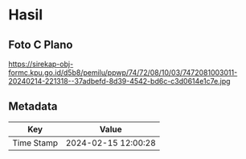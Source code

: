 # Hasil

## Foto C Plano

https://sirekap-obj-formc.kpu.go.id/d5b8/pemilu/ppwp/74/72/08/10/03/7472081003011-20240214-221318--37adbefd-8d39-4542-bd6c-c3d0614e1c7e.jpg


## Metadata

| Key        | Value               |
| ---------- | ------------------- |
| Time Stamp | 2024-02-15 12:00:28 |



